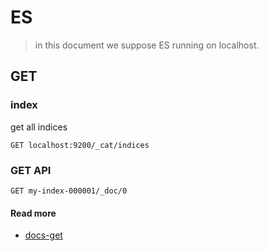 # ES

> in this document we suppose ES running on localhost.

## GET

### index

get all indices

```
GET localhost:9200/_cat/indices
```

### GET API

```
GET my-index-000001/_doc/0
```

#### Read more

- [docs-get](https://www.elastic.co/guide/en/elasticsearch/reference/current/docs-get.html)
